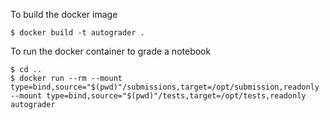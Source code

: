 
To build the docker image
```
$ docker build -t autograder .
```

To run the docker container to grade a notebook
```
$ cd ..
$ docker run --rm --mount type=bind,source="$(pwd)"/submissions,target=/opt/submission,readonly --mount type=bind,source="$(pwd)"/tests,target=/opt/tests,readonly autograder
```
